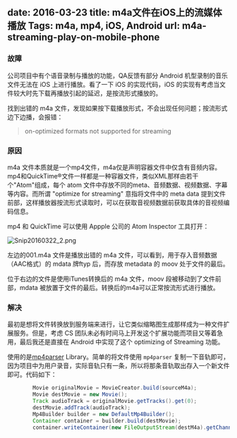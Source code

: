 date: 2016-03-23
title: m4a文件在iOS上的流媒体播放
Tags: m4a, mp4, iOS, Android
url: m4a-streaming-play-on-mobile-phone
---

### 故障

公司项目中有个语音录制与播放的功能，QA反馈有部分 Android 机型录制的音乐文件无法在 iOS 上进行播放。看了一下 iOS 的实现代码，iOS 的实现有考虑当文件较大时先下载再播放引起的延迟，是按流形式播放的。

找到出错的 m4a 文件，发现如果按下载播放形式，不会出现任何问题；按流形式边下边播，会报错：

> on-optimized formats not supported for streaming

### 原因

m4a 文件本质就是一个mp4文件，m4a仅是声明容器文件中仅含有音频内容。mp4和QuickTime®文件一样都是一种容器文件，类似XML那样由若干个"Atom"组成，每个 atom 文件中存放不同的meta、音频数据、视频数据、字幕等内容。而所谓 "optimize for streaming" 意指将文件中的 meta data 提到文件前部，这样播放器按流形式读取时，可以在获取音视频数据前获取具体的音视频编码信息。

mp4 和 QuickTime 可以使用 Appple 公司的 Atom Inspector 工具打开：

![Snip20160322_2.png](http://i.imgur.com/0qJi51l.png)

左边的001.m4a 文件是播放出错的 m4a 文件，可以看到，用于存入音频数据（AAC格式）的 mdata 牌ftyp 后，而存放 metadata 的 moov 处于文件的最后。

位于右边的文件是使用iTunes转换后的 m4a 文件，moov 段被移动到了文件前部，mdata 被放置于文件的最后。转换后的m4a可以正常按流形式进行播放。

### 解决

最初是想将文件转换放到服务端来进行，让它类似缩略图生成那样成为一种文件扩展服务。但是，考虑 CS 团队未必有时间马上开发这个扩展功能而项目又等着急用，最后我还是直接在 Android 中实现了这个 optimizing of Streaming 功能。

使用的是[mp4parser](https://github.com/sannies/mp4parser) Library。简单的将文件使用 `mp4parser` 复制一下音轨即可，因为项目中为用户录音，实际音轨只有一条，所以将那条音轨取出存入一个新文件即可。代码如下：

```java
        Movie originalMovie = MovieCreator.build(sourceM4a);
        Movie destMovie = new Movie();
        Track audioTrack = originalMovie.getTracks().get(0);
        destMovie.addTrack(audioTrack);
        Mp4Builder builder = new DefaultMp4Builder();
        Container container = builder.build(destMovie);
        container.writeContainer(new FileOutputStream(destM4a).getChannel());
```